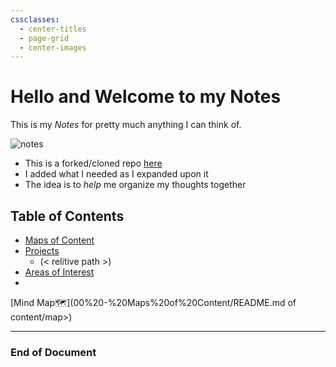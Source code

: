 ```yaml
---
cssclasses:
  - center-titles
  - page-grid
  - center-images
---
```

# Hello and Welcome to my Notes

This is my *Notes* for pretty much anything I can think of.

![notes](https://media1.giphy.com/media/v1.Y2lkPTc5MGI3NjExaDZrZDl3Z3V4NnBidHdndHNtZ2F3c250OG92MnY5cTlxNzR5YzdueSZlcD12MV9pbnRlcm5hbF9naWZfYnlfaWQmY3Q9Zw/c0vY2peUr4QbgDvcmZ/giphy.webp)

- This is a forked/cloned repo [here](https://github.com/CyanVoxel/Obsidian-Vault-Template)
- I added what I needed as I expanded upon it
- The idea is to *help* me organize my thoughts together

## Table of Contents

- [Maps of Content](<00 - Maps of Content/README - Map.md>)
- [Projects](<>)
	- []()(< relitive path >)
- [Areas of Interest](<Areas of Interest/areas>)
- 

[Mind Map🗺️](00%20-%20Maps%20of%20Content/README.md of content/map>)

---

### **End of Document**
